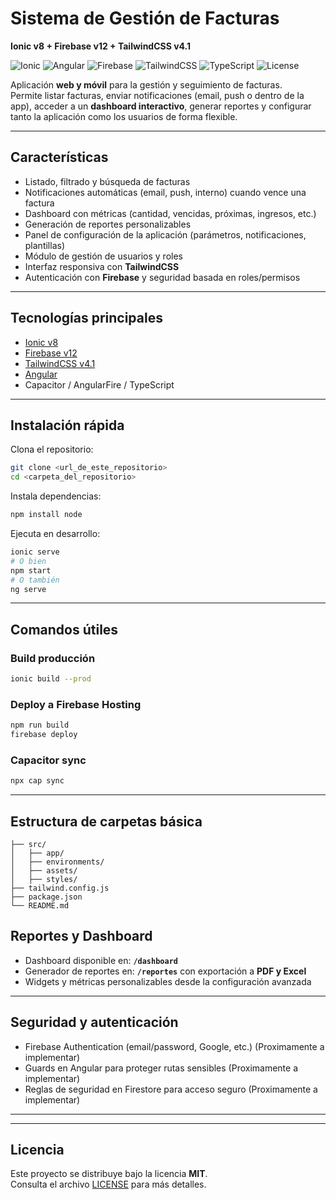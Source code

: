 # Sistema de Gestión de Facturas  
**Ionic v8 + Firebase v12 + TailwindCSS v4.1**

![Ionic](https://img.shields.io/badge/Ionic-v8-3880FF?logo=ionic&logoColor=white)
![Angular](https://img.shields.io/badge/Angular-18-DD0031?logo=angular&logoColor=white)
![Firebase](https://img.shields.io/badge/Firebase-v12-FFCA28?logo=firebase&logoColor=black)
![TailwindCSS](https://img.shields.io/badge/TailwindCSS-v4.1-06B6D4?logo=tailwindcss&logoColor=white)
![TypeScript](https://img.shields.io/badge/TypeScript-5.0-3178C6?logo=typescript&logoColor=white)
![License](https://img.shields.io/badge/License-MIT-green.svg)

Aplicación **web y móvil** para la gestión y seguimiento de facturas.  
Permite listar facturas, enviar notificaciones (email, push o dentro de la app), acceder a un **dashboard interactivo**, generar reportes y configurar tanto la aplicación como los usuarios de forma flexible.

---

##  Características

- Listado, filtrado y búsqueda de facturas  
- Notificaciones automáticas (email, push, interno) cuando vence una factura  
- Dashboard con métricas (cantidad, vencidas, próximas, ingresos, etc.)  
- Generación de reportes personalizables  
- Panel de configuración de la aplicación (parámetros, notificaciones, plantillas)  
- Módulo de gestión de usuarios y roles  
- Interfaz responsiva con **TailwindCSS**  
- Autenticación con **Firebase** y seguridad basada en roles/permisos  

---

## Tecnologías principales

- [Ionic v8](https://ionicframework.com/)  
- [Firebase v12](https://firebase.google.com/)  
- [TailwindCSS v4.1](https://tailwindcss.com/)  
- [Angular](https://angular.io/)  
- Capacitor / AngularFire / TypeScript  

---

## Instalación rápida

Clona el repositorio:

```bash
git clone <url_de_este_repositorio>
cd <carpeta_del_repositorio>
```

Instala dependencias:

```bash
npm install node
```

Ejecuta en desarrollo:

```bash
ionic serve
# O bien
npm start
# O también
ng serve
```

---

## Comandos útiles

### Build producción
```bash
ionic build --prod
```

### Deploy a Firebase Hosting
```bash
npm run build
firebase deploy
```

### Capacitor sync
```bash
npx cap sync
```

---

## Estructura de carpetas básica

```text
├── src/
│   ├── app/
│   ├── environments/
│   ├── assets/
│   ├── styles/
├── tailwind.config.js
├── package.json
└── README.md
```

## Reportes y Dashboard

- Dashboard disponible en: **`/dashboard`**  
- Generador de reportes en: **`/reportes`** con exportación a **PDF y Excel**  
- Widgets y métricas personalizables desde la configuración avanzada  

---

## Seguridad y autenticación

- Firebase Authentication (email/password, Google, etc.)  (Proximamente a implementar) 
- Guards en Angular para proteger rutas sensibles  (Proximamente a implementar) 
- Reglas de seguridad en Firestore para acceso seguro   (Proximamente a implementar) 

---

---

## Licencia

Este proyecto se distribuye bajo la licencia **MIT**.  
Consulta el archivo [LICENSE](./LICENSE) para más detalles.
